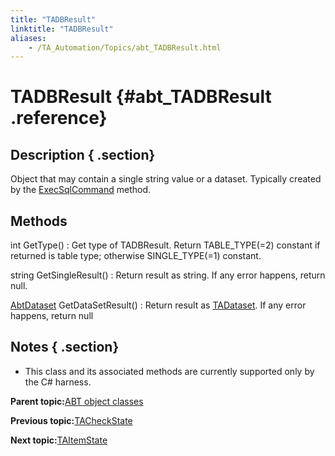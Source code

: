 ```yaml
--- 
title: "TADBResult"
linktitle: "TADBResult"
aliases: 
    - /TA_Automation/Topics/abt_TADBResult.html
---
```

# TADBResult {#abt_TADBResult .reference}

## Description { .section}

Object that may contain a single string value or a dataset. Typically created by the [ExecSqlCommand](abt_Execute_Sql_Command.html) method.

## Methods

int GetType\(\)
:   Get type of TADBResult. Return TABLE\_TYPE\(=2\) constant if returned is table type; otherwise SINGLE\_TYPE\(=1\) constant.

string GetSingleResult\(\)
:   Return result as string. If any error happens, return null.

[AbtDataset](abt_AbtDataSet.html) GetDataSetResult\(\)
:   Return result as [TADataset](abt_AbtDataSet.html). If any error happens, return null

## Notes { .section}

-   This class and its associated methods are currently supported only by the C\# harness.

**Parent topic:**[ABT object classes](../../TA_Automation/Topics/abt_constant.html)

**Previous topic:**[TACheckState](../../TA_Automation/Topics/abt_TACheckState.html)

**Next topic:**[TAItemState](../../TA_Automation/Topics/abt_TAItemState.html)

